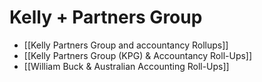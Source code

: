 # Kelly + Partners Group

- [[Kelly Partners Group and accountancy Rollups]]
- [[Kelly Partners Group (KPG) & Accountancy Roll-Ups]]
- [[William Buck & Australian Accounting Roll-Ups]]

